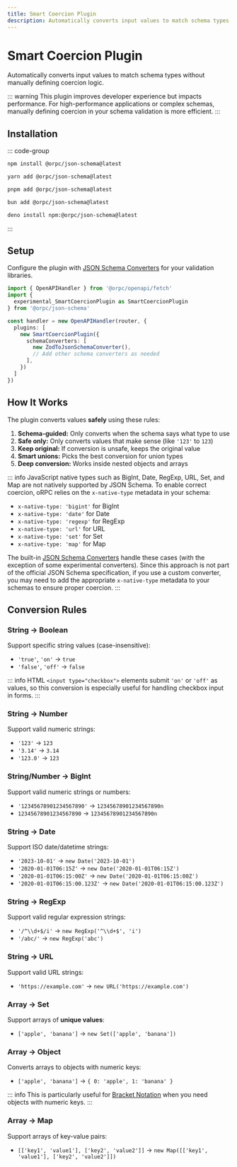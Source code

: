 ```yaml
---
title: Smart Coercion Plugin
description: Automatically converts input values to match schema types without manually defining coercion logic.
---
```


# Smart Coercion Plugin

Automatically converts input values to match schema types without manually defining coercion logic.

::: warning
This plugin improves developer experience but impacts performance. For high-performance applications or complex schemas, manually defining coercion in your schema validation is more efficient.
:::

## Installation

::: code-group

```sh [npm]
npm install @orpc/json-schema@latest
```

```sh [yarn]
yarn add @orpc/json-schema@latest
```

```sh [pnpm]
pnpm add @orpc/json-schema@latest
```

```sh [bun]
bun add @orpc/json-schema@latest
```

```sh [deno]
deno install npm:@orpc/json-schema@latest
```

:::

## Setup

Configure the plugin with [JSON Schema Converters](/docs/openapi/openapi-specification#generating-specifications) for your validation libraries.

```ts
import { OpenAPIHandler } from '@orpc/openapi/fetch'
import {
  experimental_SmartCoercionPlugin as SmartCoercionPlugin
} from '@orpc/json-schema'

const handler = new OpenAPIHandler(router, {
  plugins: [
    new SmartCoercionPlugin({
      schemaConverters: [
        new ZodToJsonSchemaConverter(),
        // Add other schema converters as needed
      ],
    })
  ]
})
```

## How It Works

The plugin converts values **safely** using these rules:

1. **Schema-guided:** Only converts when the schema says what type to use
2. **Safe only:** Only converts values that make sense (like `'123'` to `123`)
3. **Keep original:** If conversion is unsafe, keeps the original value
4. **Smart unions:** Picks the best conversion for union types
5. **Deep conversion:** Works inside nested objects and arrays

::: info
JavaScript native types such as BigInt, Date, RegExp, URL, Set, and Map are not natively supported by JSON Schema. To enable correct coercion, oRPC relies on the `x-native-type` metadata in your schema:

- `x-native-type: 'bigint'` for BigInt
- `x-native-type: 'date'` for Date
- `x-native-type: 'regexp'` for RegExp
- `x-native-type: 'url'` for URL
- `x-native-type: 'set'` for Set
- `x-native-type: 'map'` for Map

The built-in [JSON Schema Converters](/docs/openapi/openapi-specification#generating-specifications) handle these cases (with the exception of some experimental converters). Since this approach is not part of the official JSON Schema specification, if you use a custom converter, you may need to add the appropriate `x-native-type` metadata to your schemas to ensure proper coercion.
:::

## Conversion Rules

### String → Boolean

Support specific string values (case-insensitive):

- `'true'`, `'on'` → `true`
- `'false'`, `'off'` → `false`

::: info
HTML `<input type="checkbox">` elements submit `'on'` or `'off'` as values, so this conversion is especially useful for handling checkbox input in forms.
:::

### String → Number

Support valid numeric strings:

- `'123'` → `123`
- `'3.14'` → `3.14`
- `'123.0'` → `123`

### String/Number → BigInt

Support valid numeric strings or numbers:

- `'12345678901234567890'` → `12345678901234567890n`
- `12345678901234567890` → `12345678901234567890n`

### String → Date

Support ISO date/datetime strings:

- `'2023-10-01'` → `new Date('2023-10-01')`
- `'2020-01-01T06:15Z'` → `new Date('2020-01-01T06:15Z')`
- `'2020-01-01T06:15:00Z'` → `new Date('2020-01-01T06:15:00Z')`
- `'2020-01-01T06:15:00.123Z'` → `new Date('2020-01-01T06:15:00.123Z')`

### String → RegExp

Support valid regular expression strings:

- `'/^\\d+$/i'` → `new RegExp('^\\d+$', 'i')`
- `'/abc/'` → `new RegExp('abc')`

### String → URL

Support valid URL strings:

- `'https://example.com'` → `new URL('https://example.com')`

### Array → Set

Support arrays of **unique values**:

- `['apple', 'banana']` → `new Set(['apple', 'banana'])`

### Array → Object

Converts arrays to objects with numeric keys:

- `['apple', 'banana']` → `{ 0: 'apple', 1: 'banana' }`

::: info
This is particularly useful for [Bracket Notation](/docs/openapi/bracket-notation) when you need objects with numeric keys.
:::

### Array → Map

Support arrays of key-value pairs:

- `[['key1', 'value1'], ['key2', 'value2']]` → `new Map([['key1', 'value1'], ['key2', 'value2']])`
